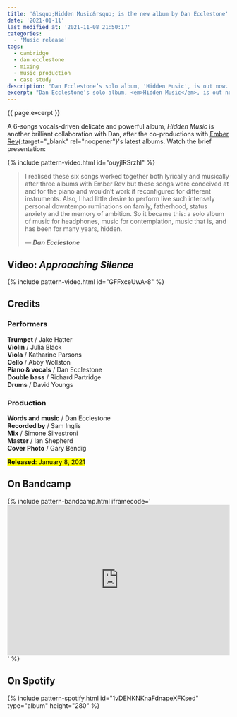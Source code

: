 ```yaml
---
title: '&lsquo;Hidden Music&rsquo; is the new album by Dan Ecclestone'
date: '2021-01-11'
last_modified_at: '2021-11-08 21:50:17'
categories:
  - 'Music release'
tags:
  - cambridge
  - dan ecclestone
  - mixing
  - music production
  - case study
description: "Dan Ecclestone’s solo album, 'Hidden Music', is out now. Recorded by Sam Inglis, mixed by Minutes to Midnight, mastered by Ian Shepherd."
excerpt: "Dan Ecclestone’s solo album, <em>Hidden Music</em>, is out now. Recorded by Sam Inglis, mixed by Minutes to Midnight, mastered by Ian Shepherd."
---
```

<p class="lead">{{ page.excerpt }}</p>

A 6-songs vocals-driven delicate and powerful album, _Hidden Music_ is another brilliant collaboration with Dan, after the co-productions with [Ember Rev](https://minutestomidnight.co.uk/producing-ember-rev-new-album/){:target="_blank" rel="noopener"}'s latest albums. Watch the brief presentation:

{% include pattern-video.html id="ouyjIRSrzhI" %}

> I realised these six songs worked together both lyrically and musically after three albums with Ember Rev but these songs were conceived at and for the piano and wouldn’t work if reconfigured for different instruments. Also, I had little desire to perform live such intensely personal downtempo ruminations on family, fatherhood, status anxiety and the memory of ambition. So it became this: a solo album of music for headphones, music for contemplation, music that is, and has been for many years, hidden.
> 
> <cite>— <strong>Dan Ecclestone</strong></cite>

## Video: _Approaching Silence_

{% include pattern-video.html id="GFFxceUwA-8" %}

## Credits

### Performers

**Trumpet** / Jake Hatter  
**Violin** / Julia Black  
**Viola** / Katharine Parsons  
**Cello** / Abby Wollston  
**Piano & vocals** / Dan Ecclestone  
**Double bass** / Richard Partridge  
**Drums** / David Youngs  

### Production

**Words and music** / Dan Ecclestone  
**Recorded by** / Sam Inglis  
**Mix** / Simone Silvestroni    
**Master** / Ian Shepherd  
**Cover Photo** / Gary Bendig

<p class="detached"><mark class="m2m-highlight small"><strong>Released</strong>: January 8, 2021</mark></p>

## On Bandcamp

{% include pattern-bandcamp.html iframecode='<iframe style="border: 0; width: 100%; height: 340px;" src="https://bandcamp.com/EmbeddedPlayer/album=3656047790/size=large/bgcol=ffffff/linkcol=e99708/artwork=small/transparent=true/" seamless=""><a href="https://danecclestone.bandcamp.com/album/hidden-music">Hidden Music by Dan Ecclestone</a></iframe>' %}

## On Spotify

{% include pattern-spotify.html id="1vDENKNKnaFdnapeXFKsed" type="album" height="280" %}